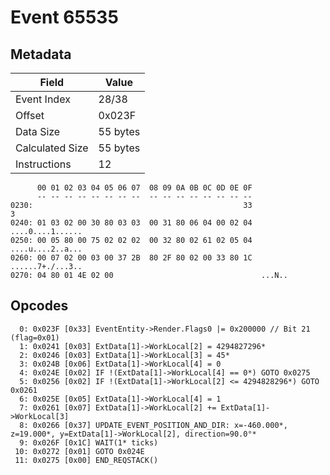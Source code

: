 # Event 65535

## Metadata

| Field           | Value    |
|-----------------|----------|
| Event Index     | 28/38    |
| Offset          | 0x023F   |
| Data Size       | 55 bytes |
| Calculated Size | 55 bytes |
| Instructions    | 12       |

```
      00 01 02 03 04 05 06 07  08 09 0A 0B 0C 0D 0E 0F
      -- -- -- -- -- -- -- --  -- -- -- -- -- -- -- --
0230:                                               33                 3
0240: 01 03 02 00 30 80 03 03  00 31 80 06 04 00 02 04  ....0....1......
0250: 00 05 80 00 75 02 02 02  00 32 80 02 61 02 05 04  ....u....2..a...
0260: 00 07 02 00 03 00 37 2B  80 2F 80 02 00 33 80 1C  ......7+./...3..
0270: 04 80 01 4E 02 00                                 ...N..          
```

## Opcodes

```
  0: 0x023F [0x33] EventEntity->Render.Flags0 |= 0x200000 // Bit 21 (flag=0x01)
  1: 0x0241 [0x03] ExtData[1]->WorkLocal[2] = 4294827296*
  2: 0x0246 [0x03] ExtData[1]->WorkLocal[3] = 45*
  3: 0x024B [0x06] ExtData[1]->WorkLocal[4] = 0
  4: 0x024E [0x02] IF !(ExtData[1]->WorkLocal[4] == 0*) GOTO 0x0275
  5: 0x0256 [0x02] IF !(ExtData[1]->WorkLocal[2] <= 4294828296*) GOTO 0x0261
  6: 0x025E [0x05] ExtData[1]->WorkLocal[4] = 1
  7: 0x0261 [0x07] ExtData[1]->WorkLocal[2] += ExtData[1]->WorkLocal[3]
  8: 0x0266 [0x37] UPDATE_EVENT_POSITION_AND_DIR: x=-460.000*, z=19.000*, y=ExtData[1]->WorkLocal[2], direction=90.0°*
  9: 0x026F [0x1C] WAIT(1* ticks)
 10: 0x0272 [0x01] GOTO 0x024E
 11: 0x0275 [0x00] END_REQSTACK()
```
